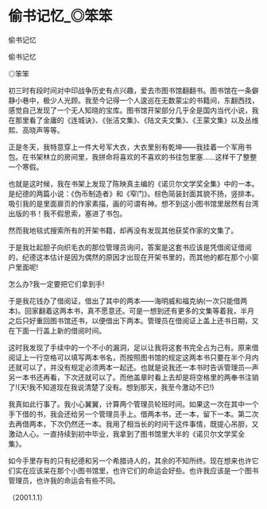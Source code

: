 # 偷书记忆_◎笨笨

偷书记忆

偷书记忆

◎笨笨

初三时有段时间对中印战争历史有点兴趣，爱去市图书馆翻翻书。图书馆在一条僻静小巷中，极少人光顾。我至今记得一个人逡巡在无数蒙尘的书籍间，东翻西找，感觉自己发现了一个无人知晓的宝库。图书馆开架部分几乎全是国内当代小说，我在那里看了金庸的《连城诀》、《张洁文集》、《陆文夫文集》、《王蒙文集》以及丛维熙、高晓声等等。

正是冬天，我特意穿上一件大号军大衣，大衣里别有乾坤——我挂着一个军用书包。在书架林立的房间里，我拼命将喜欢的不喜欢的书往包里塞……这样干了整整一个寒假。

也就是这时候，我在书架上发现了陈映真主编的《诺贝尔文学奖全集》中的一本。是纪德的两篇小说：《伪币制造者》和《窄门》。棕色简装封面其貌不扬，竖排本。吸引我的是里面扉页的作家素描，画的可谓有神。想不到这小图书馆里居然有台湾出版的书！我不假思索，塞进了书包。

然而我地毯式搜索所有的开架书籍，却再没有发现其他获奖作家的文集了。

于是我壮起胆子向织毛衣的那位管理员询问，答案是这套书应该是凭借阅证借阅的，纪德这本估计是因为偶然的原因才出现在开架书里的，而其他的都在那个小窗户里面呢!

怎么办?我一定要把它们拿到手!

于是我花钱办了借阅证，借出了其中的两本——海明威和福克纳(一次只能借两本)。回家翻着这两本书，真不愿意还。可是一想到还有更多的文集等着我，半月之后只好重回图书馆还书，以便借出下两本。管理员在借阅证上盖上还书日期，又在下面一行盖上新的借阅时间。

这时我发现了手续中的一个不小的漏洞，足以让我将这套书完全占为己有。原来借阅证上一行空格可以填写两本书名，而按照图书馆的规定这两本书只要在半个月内还就可以了，并没有规定必须两本一起还。也就是说我还一本书时告诉管理员—声另一本书还再看，下次还就可以了。而他盖章时看上去却是将空格里的两奉书注销了!(天!我不知道现在我说清楚了没有。想到那天，我至今激动不已!)

我真如此行事了。我小心翼翼，计算两个管理员轮班时间。如果这一次在其中一个手下借的书，我会还给另一个管理员手上。借两本书，还一本，留下一本。第二次去再借两本，下次仍然还一本。我用了相当长的时间干这件事情，既提心吊胆，又激动人心。一直持续到初中毕业，我拿到了图书馆里大半的《诺贝尔文学奖全集》。

如今手里存有的只有纪德和另一个希腊诗人的，其余的不知所终。现在想来也许它们实在应该呆在那个小图书馆里，也许它们的命运会好些。也许我应该是一个图书管理员，也许我的命运会有些不同。

（2001.1.1）